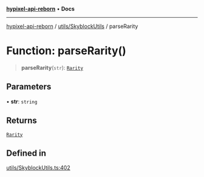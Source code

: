 [**hypixel-api-reborn**](../../../README.md) • **Docs**

***

[hypixel-api-reborn](../../../modules.md) / [utils/SkyblockUtils](../README.md) / parseRarity

# Function: parseRarity()

> **parseRarity**(`str`): [`Rarity`](../../../structures/SkyBlock/SkyblockMemberTypes/type-aliases/Rarity.md)

## Parameters

• **str**: `string`

## Returns

[`Rarity`](../../../structures/SkyBlock/SkyblockMemberTypes/type-aliases/Rarity.md)

## Defined in

[utils/SkyblockUtils.ts:402](https://github.com/Kathund/REBORN-docs-TEST/blob/226e7f6a62bb6bca87ef0828ac84e9098d59f860/src/utils/SkyblockUtils.ts#L402)
